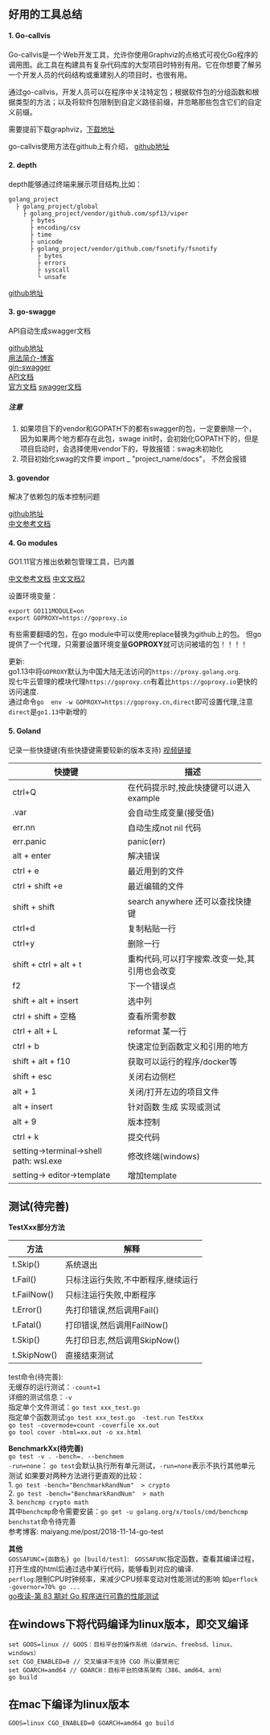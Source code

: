 ## 好用的工具总结

#### 1. Go-callvis
Go-callvis是一个Web开发工具，允许你使用Graphviz的点格式可视化Go程序的调用图。此工具在构建具有复杂代码库的大型项目时特别有用。它在你想要了解另一个开发人员的代码结构或重建别人的项目时，也很有用。

通过go-callvis，开发人员可以在程序中关注特定包；根据软件包的分组函数和根据类型的方法；以及将软件包限制到自定义路径前缀，并忽略那些包含它们的自定义前缀。

需要提前下载graphviz，[下载地址](https://www.graphviz.org/download/)

go-callvis使用方法在github上有介绍， [github地址](https://github.com/TrueFurby/go-callvis)

#### 2. depth
depth能够通过终端来展示项目结构,比如：
```
golang_project
  ├ golang_project/global
    ├ golang_project/vendor/github.com/spf13/viper
      ├ bytes
      ├ encoding/csv
      ├ time
      ├ unicode
      ├ golang_project/vendor/github.com/fsnotify/fsnotify
        ├ bytes
        ├ errors
        ├ syscall
        └ unsafe
```
[github地址](https://github.com/KyleBanks/depth)

#### 3. go-swagge
API自动生成swagger文档

[github地址](https://github.com/go-swagger/go-swagger)\
[用法简介-博客](https://juejin.im/post/5b05138cf265da0ba7701a37)\
[gin-swagger](https://github.com/swaggo/gin-swagger)\
[API文档](https://swaggo.github.io/swaggo.io/declarative_comments_format/api_operation.html)\
[官方文档](https://goswagger.io/#installing)
[swagger文档](https://swagger.io/docs/specification/describing-request-body/)

##### 注意
1. 如果项目下的vendor和GOPATH下的都有swagger的包，一定要删除一个，因为如果两个地方都存在此包，swage init时，会初始化GOPATH下的，但是项目启动时，会选择使用vendor下的，导致报错：swag未初始化
2. 项目初始化swag的文件要 import _ "project_name/docs"， 不然会报错

#### 3. govendor
解决了依赖包的版本控制问题

[github地址](https://github.com/kardianos/govendor)\
[中文参考文档](https://shockerli.net/post/go-package-manage-tool-govendor/)

#### 4. Go modules
GO1.11官方推出依赖包管理工具，已内置

[中文参考文档](https://colobu.com/2018/08/27/learn-go-module/)
[中文文档2](https://studygolang.com/articles/21328)

设置环境变量：
```
export GO111MODULE=on
export GOPROXY=https://goproxy.io
```
有些需要翻墙的包，在go module中可以使用replace替换为github上的包。
但go提供了一个代理，只需要设置环境变量**GOPROXY**就可访问被墙的包！！！！

更新:  
go1.13中将`GOPROXY`默认为中国大陆无法访问的`https://proxy.golang.org`.  
现七牛云管理的模块代理`https://goproxy.cn`有着比`https://goproxy.io`更快的访问速度.  
通过命令`go  env -w GOPROXY=https://goproxy.cn,direct`即可设置代理,注意`direct`是`go1.13`中新增的

#### 5. Goland
记录一些快捷键(有些快捷键需要较新的版本支持)
[视频链接](https://www.bilibili.com/video/av57075824?from=search&seid=8407263855120206412)

快捷键|描述
---|---
ctrl+Q|在代码提示时,按此快捷键可以进入example
.var|会自动生成变量(接受值)
err.nn|自动生成not nil 代码
err.panic| panic(err)
alt + enter | 解决错误
ctrl + e | 最近用到的文件
ctrl + shift +e | 最近编辑的文件
shift + shift | search anywhere 还可以查找快捷键
ctrl+d| 复制粘贴一行
ctrl+y| 删除一行
shift + ctrl + alt + t| 重构代码,可以打字搜索.改变一处,其引用也会改变
f2 | 下一个错误点
shift + alt + insert | 选中列
ctrl + shift + 空格 | 查看所需参数
ctrl + alt + L | reformat 某一行
ctrl + b | 快速定位到函数定义和引用的地方
shift + alt + f10 | 获取可以运行的程序/docker等
shift + esc | 关闭右边侧栏
alt + 1 | 关闭/打开左边的项目文件
alt + insert | 针对函数 生成 实现或测试
alt + 9 | 版本控制
ctrl + k | 提交代码
setting->terminal->shell path: wsl.exe | 修改终端(windows)
setting-> editor->template | 增加template

## 测试(待完善)
**TestXxx部分方法**

方法| 解释
---|---
t.Skip() | 系统退出
t.Fail()|  只标注运行失败,不中断程序,继续运行
t.FailNow() | 只标注运行失败,中断程序
t.Error() | 先打印错误,然后调用Fail()
t.Fatal() | 打印错误,然后调用FailNow() 
t.Skip() | 先打印日志,然后调用SkipNow()
t.SkipNow() | 直接结束测试
    
test命令(待完善):  
无缓存的运行测试：`-count=1`   
详细的测试信息：`-v`  
指定单个文件测试：`go test xxx_test.go`  
指定单个函数测试:`go test xxx_test.go  -test.run TestXxx`  
`go test -covermode=count -coverfile xx.out`  
`go tool cover -html=xx.out -o xx.html`

**BenchmarkXx(待完善)**  
`go test -v . -bench=. --benchmem`  
`-run=none`： `go test`会默认执行所有单元测试，`-run=none`表示不执行其他单元测试
如果要对两种方法进行更直观的比较：  
    1.  `go test -bench="BenchmarkRandNum"  > crypto`  
    2.  `go test -bench="BenchmarkRandNum"  > math`   
    3.  `benchcmp crypto math`      
其中`benchcmp`命令需要安装：`go get -u golang.org/x/tools/cmd/benchcmp` 
`benchstat`命令待完善  
参考博客: maiyang.me/post/2018-11-14-go-test  

**其他**  
`GOSSAFUNC={函数名} go [build/test]`: ` GOSSAFUNC`指定函数，查看其编译过程，打开生成的html后通过选中某行代码，能够看到对应的编译.   
`perflog`:限制CPU时钟频率，来减少CPU频率变动对性能测试的影响 如`perflock -governor=70% go ...`  
[go夜读-第 83 期对 Go 程序进行可靠的性能测试](https://github.com/talk-go/night/issues/564)

## 在windows下将代码编译为linux版本，即交叉编译
```
set GOOS=linux // GOOS：目标平台的操作系统（darwin、freebsd、linux、windows）
set CGO_ENABLED=0 // 交叉编译不支持 CGO 所以要禁用它
set GOARCH=amd64 // GOARCH：目标平台的体系架构（386、amd64、arm）
go build
```
## 在mac下编译为linux版本
`GOOS=linux CGO_ENABLED=0 GOARCH=amd64 go build`

